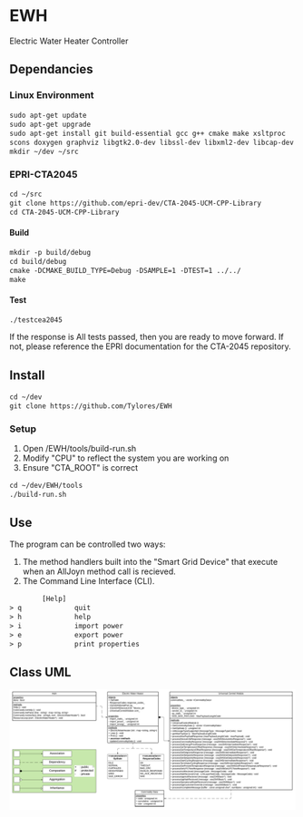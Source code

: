 # EWH
Electric Water Heater Controller

## Dependancies
### Linux Environment
``` console
sudo apt-get update
sudo apt-get upgrade
sudo apt-get install git build-essential gcc g++ cmake make xsltproc scons doxygen graphviz libgtk2.0-dev libssl-dev libxml2-dev libcap-dev
mkdir ~/dev ~/src
```
### EPRI-CTA2045
``` console
cd ~/src
git clone https://github.com/epri-dev/CTA-2045-UCM-CPP-Library
cd CTA-2045-UCM-CPP-Library
```

#### Build
``` console
mkdir -p build/debug
cd build/debug
cmake -DCMAKE_BUILD_TYPE=Debug -DSAMPLE=1 -DTEST=1 ../../
make
```

#### Test
``` console
./testcea2045
```

If the response is All tests passed, then you are ready to move forward. If not, please reference the EPRI documentation for the CTA-2045 repository. 

## Install
``` console
cd ~/dev
git clone https://github.com/Tylores/EWH
```

### Setup
1. Open /EWH/tools/build-run.sh
2. Modify "CPU" to reflect the system you are working on
3. Ensure "CTA_ROOT" is correct

``` console
cd ~/dev/EWH/tools
./build-run.sh
```
## Use
The program can be controlled two ways:
1. The method handlers built into the "Smart Grid Device" that execute when an AllJoyn method call is recieved.
2. The Command Line Interface (CLI).

```
        [Help]
> q             quit
> h             help
> i             import power
> e             export power
> p             print properties
```

## Class UML

<p align="center">
  <img src="EWH-class-uml.png" alt="Class UML">
</p>
